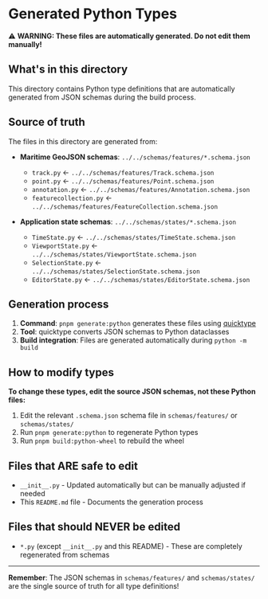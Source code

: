 # Generated Python Types

⚠️ **WARNING: These files are automatically generated. Do not edit them manually!**

## What's in this directory

This directory contains Python type definitions that are automatically generated from JSON schemas during the build process.

## Source of truth

The files in this directory are generated from:

- **Maritime GeoJSON schemas**: `../../schemas/features/*.schema.json`
  - `track.py` ← `../../schemas/features/Track.schema.json`
  - `point.py` ← `../../schemas/features/Point.schema.json`  
  - `annotation.py` ← `../../schemas/features/Annotation.schema.json`
  - `featurecollection.py` ← `../../schemas/features/FeatureCollection.schema.json`

- **Application state schemas**: `../../schemas/states/*.schema.json`
  - `TimeState.py` ← `../../schemas/states/TimeState.schema.json`
  - `ViewportState.py` ← `../../schemas/states/ViewportState.schema.json`
  - `SelectionState.py` ← `../../schemas/states/SelectionState.schema.json`
  - `EditorState.py` ← `../../schemas/states/EditorState.schema.json`

## Generation process

1. **Command**: `pnpm generate:python` generates these files using [quicktype](https://github.com/quicktype/quicktype)
2. **Tool**: quicktype converts JSON schemas to Python dataclasses
3. **Build integration**: Files are generated automatically during `python -m build`

## How to modify types

**To change these types, edit the source JSON schemas, not these Python files:**

1. Edit the relevant `.schema.json` schema file in `schemas/features/` or `schemas/states/`
2. Run `pnpm generate:python` to regenerate Python types
3. Run `pnpm build:python-wheel` to rebuild the wheel

## Files that ARE safe to edit

- `__init__.py` - Updated automatically but can be manually adjusted if needed
- This `README.md` file - Documents the generation process

## Files that should NEVER be edited

- `*.py` (except `__init__.py` and this README) - These are completely regenerated from schemas

---

**Remember**: The JSON schemas in `schemas/features/` and `schemas/states/` are the single source of truth for all type definitions!